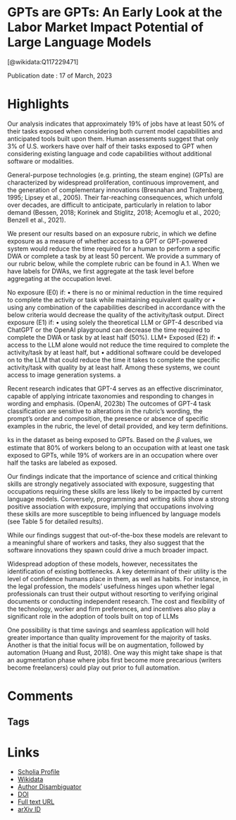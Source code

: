 
GPTs are GPTs: An Early Look at the Labor Market Impact Potential of Large Language Models
==========================================================================================
  
  [@wikidata:Q117229471]  
  
Publication date : 17 of March, 2023  

# Highlights


Our analysis indicates that approximately 19% of jobs have at least
50% of their tasks exposed when considering both current model capabilities and anticipated tools built upon
them. Human assessments suggest that only 3% of U.S. workers have over half of their tasks exposed to
GPT when considering existing language and code capabilities without additional software or modalities.


General-purpose technologies (e.g. printing, the steam engine) (GPTs) are characterized by widespread
proliferation, continuous improvement, and the generation of complementary innovations (Bresnahan and
Trajtenberg, 1995; Lipsey et al., 2005). Their far-reaching consequences, which unfold over decades, are
difficult to anticipate, particularly in relation to labor demand (Bessen, 2018; Korinek and Stiglitz, 2018;
Acemoglu et al., 2020; Benzell et al., 2021).

We present our results based on an exposure rubric, in which we define exposure as a measure of whether
access to a GPT or GPT-powered system would reduce the time required for a human to perform a specific
DWA or complete a task by at least 50 percent. We provide a summary of our rubric below, while the
complete rubric can be found in A.1. When we have labels for DWAs, we first aggregate at the task level
before aggregating at the occupation level.

No exposure (E0) if:
• there is no or minimal reduction in the time required to complete the activity or task
while maintaining equivalent quality or
• using any combination of the capabilities described in accordance with the below criteria
would decrease the quality of the activity/task output.
Direct exposure (E1) if:
• using solely the theoretical LLM or GPT-4 described via ChatGPT or the OpenAI
playground can decrease the time required to complete the DWA or task by at least half
(50%).
LLM+ Exposed (E2) if:
• access to the LLM alone would not reduce the time required to complete the activity/task
by at least half, but
• additional software could be developed on to the LLM that could reduce the time it takes
to complete the specific activity/task with quality by at least half. Among these systems,
we count access to image generation systems. a

Recent research indicates that GPT-4 serves as an effective discriminator, capable of applying intricate
taxonomies and responding to changes in wording and emphasis. (OpenAI, 2023b) The outcomes of GPT-4
task classification are sensitive to alterations in the rubric’s wording, the prompt’s order and composition, the
presence or absence of specific examples in the rubric, the level of detail provided, and key term definitions.


ks in the dataset as being exposed to GPTs.
Based on the 𝛽 values, we estimate that 80% of workers belong to an occupation with at least one task
exposed to GPTs, while 19% of workers are in an occupation where over half the tasks are labeled as exposed.

Our findings indicate that the importance of science and critical thinking skills are strongly negatively
associated with exposure, suggesting that occupations requiring these skills are less likely to be impacted by
current language models. Conversely, programming and writing skills show a strong positive association
with exposure, implying that occupations involving these skills are more susceptible to being influenced by
language models (see Table 5 for detailed results).

 While our findings suggest that out-of-the-box
these models are relevant to a meaningful share of workers and tasks, they also suggest that the software innovations they spawn could drive a much broader impact.

Widespread adoption of these models, however, necessitates the identification of existing bottlenecks. A
key determinant of their utility is the level of confidence humans place in them, as well as habits. For instance,
in the legal profession, the models’ usefulness hinges upon whether legal professionals can trust their output
without resorting to verifying original documents or conducting independent research. The cost and flexibility
of the technology, worker and firm preferences, and incentives also play a significant role in the adoption of
tools built on top of LLMs

One possibility is that time savings and seamless application will hold greater importance than quality
improvement for the majority of tasks. Another is that the initial focus will be on augmentation, followed by
automation (Huang and Rust, 2018). One way this might take shape is that an augmentation phase where jobs
first become more precarious (writers become freelancers) could play out prior to full automation.



# Comments

## Tags

# Links
  
 * [Scholia Profile](https://scholia.toolforge.org/work/Q117229471)  
 * [Wikidata](https://www.wikidata.org/wiki/Q117229471)  
 * [Author Disambiguator](https://author-disambiguator.toolforge.org/work_item_oauth.php?id=Q117229471&batch_id=&match=1&author_list_id=&doit=Get+author+links+for+work)  
 * [DOI](https://doi.org/10.48550/ARXIV.2303.10130)  
 * [Full text URL](https://arxiv.org/pdf/2303.10130.pdf)  
 * [arXiv ID](https://arxiv.org/pdf/2303.10130.pdf)  
